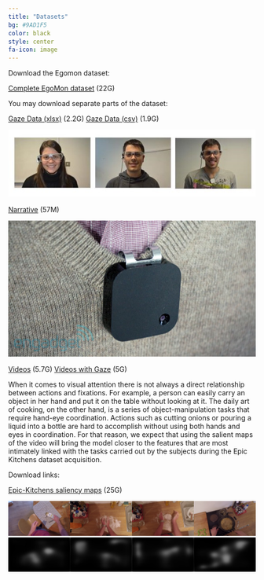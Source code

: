 ```yaml
---
title: "Datasets"
bg: #9AD1F5
color: black
style: center
fa-icon: image
---
```


Download the Egomon dataset:

[Complete EgoMon dataset](https://imatge.upc.edu/web/sites/default/files/projects/saliency/public/epic-kitchens/egomon.tar.gz) (22G)

You may download separate parts of the dataset:

[Gaze Data (xlsx)](https://imatge.upc.edu/web/sites/default/files/projects/saliency/public/epic-kitchens/gaze.tar.gz) (2.2G)
[Gaze Data (csv)](https://imatge.upc.edu/web/sites/default/files/projects/saliency/public/epic-kitchens/gaze_csv.tar.gz) (1.9G)

<div style="display:table-cell; vertical-align:middle; text-align:center">
  <img src="./assets/examples/wearers_of_the_glasses.jpg">
</div>

[Narrative](https://imatge.upc.edu/web/sites/default/files/projects/saliency/public/epic-kitchens/narrative.tar.gz) (57M)

<div style="display:table-cell; vertical-align:middle; text-align:center">
  <img src="./assets/examples/narrative_clip_example.jpeg">
</div>

[Videos](https://imatge.upc.edu/web/sites/default/files/projects/saliency/public/epic-kitchens/video_clean.tar.gz) (5.7G)
[Videos with Gaze](https://imatge.upc.edu/web/sites/default/files/projects/saliency/public/epic-kitchens/video_gaze.tar.gz) (5G)


When it comes to visual attention there is not always a direct relationship between actions and fixations. For example, a person can easily carry an object in her hand and put it on the table without looking at it.
The daily art of cooking, on the other hand, is a series of object-manipulation tasks that require hand-eye coordination. Actions such as cutting onions or pouring a liquid into a bottle are hard to accomplish without using both hands and eyes in coordination. For that reason, we expect that using the salient maps of the video will bring the model closer to the features that are most intimately linked with the tasks carried out by the subjects during the Epic Kitchens dataset acquisition.

Download links:

[Epic-Kitchens saliency maps](https://imatge.upc.edu/web/sites/default/files/projects/saliency/public/epic-kitchens/saliency_maps.tar.gz) (25G)

<div style="display:table-cell; vertical-align:middle; text-align:center">
  <img src="./assets/examples/p01_07_0000006811.jpg">
  <img src="./assets/examples/smap0000006811.jpg">
</div>

<div style="display:table-cell; vertical-align:middle; text-align:center">
  <img src="./assets/examples/p01_09_0000024901.jpg">
  <img src="./assets/examples/smap0000024901.jpg">
</div>

<div style="display:table-cell; vertical-align:middle; text-align:center">
  <img src="./assets/examples/p01_09_0000030331.jpg">
  <img src="./assets/examples/smap0000030331.jpg">
</div>

<div style="display:table-cell; vertical-align:middle; text-align:center">
  <img src="./assets/examples/p01_18_0000194611.jpg">
  <img src="./assets/examples/smap0000194611.jpg">
</div>


